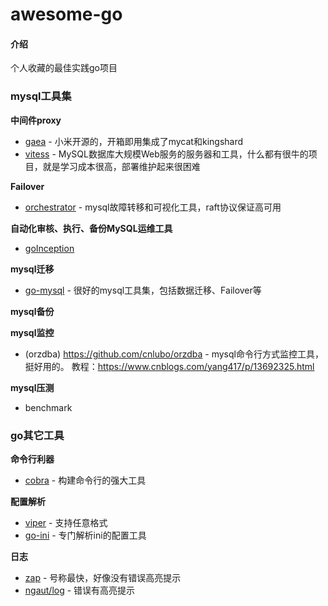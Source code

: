 # awesome-go

#### 介绍
个人收藏的最佳实践go项目

### mysql工具集

**中间件proxy**
- [gaea](https://github.com/XiaoMi/Gaea.git) - 小米开源的，开箱即用集成了mycat和kingshard
- [vitess](https://github.com/vitessio/vitess.git) - MySQL数据库大规模Web服务的服务器和工具，什么都有很牛的项目，就是学习成本很高，部署维护起来很困难

**Failover**
- [orchestrator](https://github.com/openark/orchestrator.git) - mysql故障转移和可视化工具，raft协议保证高可用

**自动化审核、执行、备份MySQL运维工具**
- [goInception](https://github.com/hanchuanchuan/goInception)

**mysql迁移**
- [go-mysql](https://github.com/go-mysql-org/go-mysql.git) - 很好的mysql工具集，包括数据迁移、Failover等

**mysql备份**

**mysql监控**
- (orzdba) https://github.com/cnlubo/orzdba - mysql命令行方式监控工具，挺好用的。
教程：https://www.cnblogs.com/yang417/p/13692325.html


**mysql压测**
- benchmark

### go其它工具

**命令行利器**
- [cobra](https://github.com/spf13/cobra.git) - 构建命令行的强大工具

**配置解析**
- [viper](https://github.com/spf13/viper.git) - 支持任意格式
- [go-ini](https://github.com/go-ini/ini.git) - 专门解析ini的配置工具

**日志**
- [zap](https://github.com/uber-go/zap.git) - 号称最快，好像没有错误高亮提示
- [ngaut/log](https://github.com/ngaut/log.git) - 错误有高亮提示



